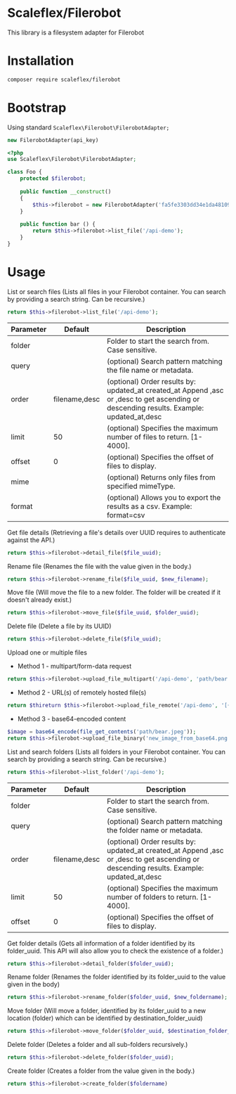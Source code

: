 # Scaleflex/Filerobot

This library is a filesystem adapter for Filerobot

# Installation

```bash
composer require scaleflex/filerobot
```

# Bootstrap

Using standard `Scaleflex\Filerobot\FilerobotAdapter;`

``` php
new FilerobotAdapter(api_key)
```

``` php
<?php
use Scaleflex\Filerobot\FilerobotAdapter;

class Foo {
    protected $filerobot;
    
    public function __construct()
    {
        $this->filerobot = new FilerobotAdapter('fa5fe3303dd34e1da4810915c7c3fd6f');
    }
    
    public function bar () {
        return $this->filerobot->list_file('/api-demo');
    }
}
```
# Usage
List or search files (Lists all files in your Filerobot container. You can search by providing a search string. Can be recursive.)
``` php
return $this->filerobot->list_file('/api-demo');
```
| Parameter | Default | Description |
| --- | --- | --- |
| folder | | Folder to start the search from. Case sensitive. |
| query | | (optional) Search pattern matching the file name or metadata. |
| order | filename,desc | (optional) Order results by: updated_at created_at Append ,asc or ,desc to get ascending or descending results. Example: updated_at,desc|
| limit | 50 | (optional) Specifies the maximum number of files to return. [1-4000].|
| offset | 0 | (optional) Specifies the offset of files to display.|
| mime | |  (optional) Returns only files from specified mimeType.|
| format | | (optional) Allows you to export the results as a csv. Example: format=csv |

Get file details (Retrieving a file's details over UUID requires to authenticate against the API.)
``` php
return $this->filerobot->detail_file($file_uuid);
```

Rename file (Renames the file with the value given in the body.)
``` php
return $this->filerobot->rename_file($file_uuid, $new_filename);
```

Move file (Will move the file to a new folder. The folder will be created if it doesn't already exist.)
``` php
return $this->filerobot->move_file($file_uuid, $folder_uuid);
```

Delete file (Delete a file by its UUID)
``` php
return $this->filerobot->delete_file($file_uuid);
```

Upload one or multiple files

- Method 1 - multipart/form-data request
``` php
return $this->filerobot->upload_file_multipart('/api-demo', 'path/bear.jpg', 'bear.jpg');
```

- Method 2 - URL(s) of remotely hosted file(s)
``` php
return $thireturn $this->filerobot->upload_file_remote('/api-demo', '[{"name": "new_filename.jpg",  "url":"http://sample.li/boat.jpg" }]');
```

- Method 3 - base64-encoded content
``` php
$image = base64_encode(file_get_contents('path/bear.jpeg'));
return $this->filerobot->upload_file_binary('new_image_from_base64.png', $image)
```

List and search folders (Lists all folders in your Filerobot container. You can search by providing a search string. Can be recursive.)
``` php
return $this->filerobot->list_folder('/api-demo');
```
| Parameter | Default | Description |
| --- | --- | --- |
| folder | | Folder to start the search from. Case sensitive. |
| query | | (optional) Search pattern matching the folder name or metadata. |
| order | filename,desc | (optional) Order results by: updated_at created_at Append ,asc or ,desc to get ascending or descending results. Example: updated_at,desc|
| limit | 50 | (optional) Specifies the maximum number of folders to return. [1-4000].|
| offset | 0 | (optional) Specifies the offset of files to display.|

Get folder details (Gets all information of a folder identified by its folder_uuid. This API will also allow you to check the existence of a folder.)
``` php
return $this->filerobot->detail_folder($folder_uuid);
```

Rename folder (Renames the folder identified by its folder_uuid to the value given in the body)
``` php
return $this->filerobot->rename_folder($folder_uuid, $new_foldername);
```

Move folder (Will move a folder, identified by its folder_uuid to a new location (folder) which can be identified by destination_folder_uuid)
``` php
return $this->filerobot->move_folder($folder_uuid, $destination_folder_uuid);
```

Delete folder (Deletes a folder and all sub-folders recursively.)
``` php
return $this->filerobot->delete_folder($folder_uuid);
```

Create folder (Creates a folder from the value given in the body.)
``` php
return $this->filerobot->create_folder($foldername)
```

